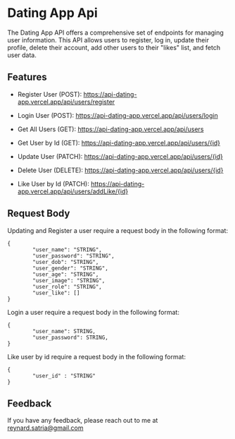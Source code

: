 
# Dating App Api

The Dating App API offers a comprehensive set of endpoints for managing user information. This API allows users to register, log in, update their profile, delete their account, add other users to their "likes" list, and fetch user data.


## Features

- Register User (POST): https://api-dating-app.vercel.app/api/users/register

- Login User (POST): https://api-dating-app.vercel.app/api/users/login

- Get All Users (GET): https://api-dating-app.vercel.app/api/users

- Get User by Id (GET): https://api-dating-app.vercel.app/api/users/{id}

- Update User (PATCH): https://api-dating-app.vercel.app/api/users/{id}

- Delete User (DELETE): https://api-dating-app.vercel.app/api/users/{id}

- Like User by Id (PATCH): https://api-dating-app.vercel.app/api/users/addLike/{id}



## Request Body

Updating and Register a user require a request body in the following format:

    {
            "user_name": "STRING",
            "user_password": "STRING",
            "user_dob": "STRING",
            "user_gender": "STRING",
            "user_age": "STRING",
            "user_image": "STRING",
            "user_role": "STRING",
            "user_like": []
    }

Login a user require a request body in the following format:

    {
            "user_name": STRING,
            "user_password": STRING,
    }


Like user by id require a request body in the following format:

    {
            "user_id" : "STRING"
    }


## Feedback

If you have any feedback, please reach out to me at reynard.satria@gmail.com


